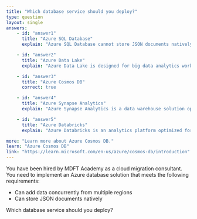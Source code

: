 ```yaml
---
title: "Which database service should you deploy?"
type: question
layout: single
answers:
    - id: "answer1"
      title: "Azure SQL Database"
      explain: "Azure SQL Database cannot store JSON documents natively. It also does not support concurrent data additions from multiple regions. It is primarily designed for single-region write operations with read replicas in other regions."

    - id: "answer2"
      title: "Azure Data Lake"
      explain: "Azure Data Lake is designed for big data analytics workloads and storing large amounts of data in its native format. While it can store JSON data, it is not a database service and does not provide native support for concurrent multi-region write operations."

    - id: "answer3"
      title: "Azure Cosmos DB"
      correct: true

    - id: "answer4"
      title: "Azure Synapse Analytics"
      explain: "Azure Synapse Analytics is a data warehouse solution optimized for large-scale analytics. While it can work with JSON data, it is not designed for concurrent multi-region write operations or document storage."

    - id: "answer5"
      title: "Azure Databricks"
      explain: "Azure Databricks is an analytics platform optimized for Apache Spark workloads. While it can process JSON data, it is not a database service and does not provide native support for concurrent multi-region write operations."

more: "Learn more about Azure Cosmos DB."
learn: "Azure Cosmos DB"
link: "https://learn.microsoft.com/en-us/azure/cosmos-db/introduction"
---
```


You have been hired by MDFT Academy as a cloud migration consultant. You need to implement an Azure database solution that meets the following requirements: 

- Can add data concurrently from multiple regions
- Can store JSON documents natively

Which database service should you deploy?